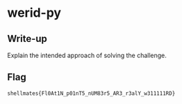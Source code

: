 # werid-py

## Write-up

Explain the intended approach of solving the challenge. 

## Flag

`shellmates{Fl0At1N_p01nT5_nUM83r5_AR3_r3alY_w311111RD}`
